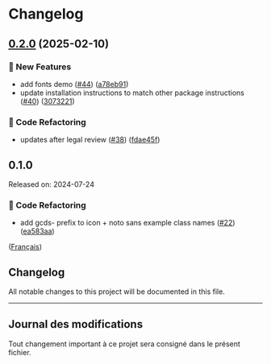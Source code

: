 # Changelog

## [0.2.0](https://github.com/cds-snc/gcds-fonts/compare/gcds-fonts-v0.1.0...gcds-fonts-v0.2.0) (2025-02-10)


### :rocket: New Features

* add fonts demo ([#44](https://github.com/cds-snc/gcds-fonts/issues/44)) ([a78eb91](https://github.com/cds-snc/gcds-fonts/commit/a78eb91f8795bbb69f6c1aad66d612b7e0f99f54))
* update installation instructions to match other package instructions ([#40](https://github.com/cds-snc/gcds-fonts/issues/40)) ([3073221](https://github.com/cds-snc/gcds-fonts/commit/30732219c31ff22d9154f0e42c0f2df3ed57f665))


### :arrows_counterclockwise: Code Refactoring

* updates after legal review ([#38](https://github.com/cds-snc/gcds-fonts/issues/38)) ([fdae45f](https://github.com/cds-snc/gcds-fonts/commit/fdae45fe847111ad768deb74c57afa7b9323dab9))

## 0.1.0

Released on: 2024-07-24

### :arrows_counterclockwise: Code Refactoring

- add gcds- prefix to icon + noto sans example class names ([#22](https://github.com/cds-snc/gcds-fonts/issues/22)) ([ea583aa](https://github.com/cds-snc/gcds-fonts/commit/ea583aa54d622774f810bc5df807927caf331034))

([Français](#journal-des-modifications))

## Changelog

All notable changes to this project will be documented in this file.

---

## Journal des modifications

Tout changement important à ce projet sera consigné dans le présent fichier.
